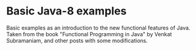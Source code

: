 # Basic Java-8 examples

Basic examples as an introduction to the new functional features of Java. Taken from the book "Functional Programming in Java" by Venkat Subramaniam, and other posts with some modifications.
